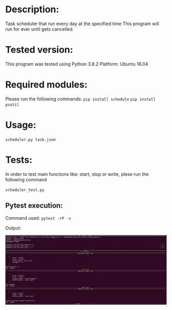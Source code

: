 # Description:
Task scheduler that run every day at the specified time
This program will run for ever until gets cancelled.

# Tested version:
This program was tested using Python 3.8.2
Platform: Ubuntu 16.04

# Required modules:
Please run the following commands:
`pip install schedule`
`pip install psutil`

# Usage:
`scheduler.py task.json`

# Tests:
In order to test main functions like: start, stop or write, plese run the following command

`scheduler_test.py`

## Pytest execution:
Command used: ```pytest -rP -v```

Output:

![Test Results](./test-execution.jpeg)


